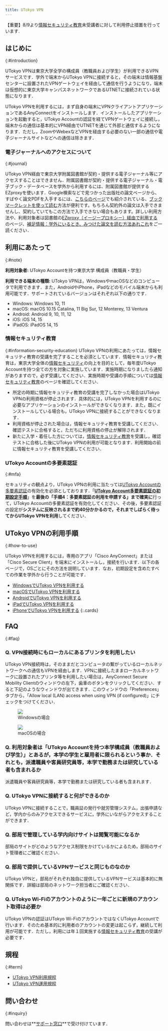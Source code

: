 ```yaml
---
title: UTokyo VPN
---
```


<div class="box--alert box--important">
【重要】8/9より<a href="https://univtokyo.sharepoint.com/sites/Security/SitePages/Information_Security_Education.aspx">情報セキュリティ教育</a>未受講者に対して利用停止措置を行っています.
</div>

## はじめに
{:#introduction}



UTokyo VPNは東京大学全学の構成員（教職員および学生）が利用できるVPNサービスです．学外で端末からUTokyo VPNに接続すると，その端末は情報基盤センターに設置されたVPNゲートウェイを経由して通信を行うようになり，端末は仮想的に東京大学キャンパスネットワークであるUTNETに接続されている状態になります．

UTokyo VPNを利用するには，まず自身の端末にVPNクライアントアプリケーションであるAnyConnectをインストールします．インストールしたアプリケーションを起動すると，UTokyo Accountの認証を経てVPNゲートウェイに接続し，端末からの通信は基本的にVPN経由でUTNETを通じて外部と通信するようになります．ただし，ZoomやWebexなどVPNを経由する必要のない一部の通信や電子ジャーナルサイトなどへの通信は除きます．

### 電子ジャーナルへのアクセスについて
{:#journal}

UTokyo VPN経由で東京大学附属図書館が契約・提供する電子ジャーナル等にアクセスすることはできません．附属図書館が契約・提供する電子ジャーナル・電子ブック・データベースを学外から利用するには、附属図書館が提供するEZproxyを使います．Google検索などで見つかった出版社の論文ページから、すばやく論文PDFを入手するには、[こちらのページ](https://note.com/k_yamamoto/n/n0ee13fe38f24)でも紹介されている、[ブックマークレットを使って読む](https://www.lib.u-tokyo.ac.jp/ja/library/literacy/user-guide/campus/offcampus/ezproxy/others#marklet)方法が便利です。もちろん契約外の論文は入手できませんし、契約していてもこの方法で入手できない場合もあります。詳しい利用方法や、利用対象者は図書館の[EZproxy（イージープロキシー）経由で利用する](https://www.lib.u-tokyo.ac.jp/ja/library/literacy/user-guide/campus/offcampus/ezproxy) のページ、[補足情報：学外にいるとき、みつけた論文を読む方法あれこれ](https://www.lib.u-tokyo.ac.jp/ja/library/literacy/user-guide/campus/offcampus/ezproxy/others)をご一読ください．


## 利用にあたって
{:#note}

**利用対象者:** UTokyo Accountを持つ東京大学 構成員（教職員・学生）

**利用できる端末の種類:** UTokyo VPNは，WindowsやmacOSなどのコンピュータで利用できます．また，AndroidやiPhone，iPadなどのモバイル端末からも利用可能です．サポートされているバージョンはそれぞれ以下の通りです．

- Windows: Windows 10, 11
- macOS: macOS 10.15 Catalina, 11 Big Sur, 12 Monterey, 13 Ventura
- Android: Android 9, 10, 11, 12
- iOS: iOS 14, 15
- iPadOS: iPadOS 14, 15

### 情報セキュリティ教育
{:#information-security-education}
UTokyo VPNの利用にあたっては，情報セキュリティ教育の受講を完了することを必須としています．情報セキュリティ教育は，東京大学全体の[情報セキュリティ](https://univtokyo.sharepoint.com/sites/Security)の向上を目的として，毎年度UTokyo Accountを持つ全ての方を対象に実施しています．実施時期になりましたら通知がありますので，必ず受講してください．実施時期や受講の手順については[情報セキュリティ教育](https://univtokyo.sharepoint.com/sites/Security/SitePages/Information_Security_Education.aspx)のページを確認してください．

- 所定の時期に情報セキュリティ教育の受講を完了しなかった場合はUTokyo VPNの利用資格が停止されます．具体的には，UTokyo VPNを利用するのに必要なアプリケーションのインストールができなくなります．また，既にインストールしている場合も，UTokyo VPNに接続することができなくなります．
- 利用資格が停止された場合は，情報セキュリティ教育を受講してください．確認テストに合格すると，ただちに利用資格の停止が解除されます．
- 新たに入学・着任した方については，[情報セキュリティ教育](https://univtokyo.sharepoint.com/sites/Security/SitePages/Information_Security_Education.aspx)を受講し，確認テストに合格した後にUTokyo VPNの利用が可能となります．利用開始の前に情報セキュリティ教育を受講してください．

### UTokyo Accountの多要素認証
{:#mfa}

セキュリティの観点より，UTokyo VPNの利用に当たっては[UTokyo Accountの多要素認証](/utokyo_account/mfa/)の有効化を必須としております．「**[UTokyo Account多要素認証の初期設定手順](/utokyo_account/mfa/initial)**」を**最後の「手順4：多要素認証の利用を申請する」まで確実に**行って，UTokyo Accountの多要素認証を有効化してください．その後，多要素認証の設定が**システムに反映されるまで約40分かかるので，それまでしばらく待ってからUTokyo VPNを利用**してください．

## UTokyo VPNの利用手順
{:#how-to-use}

UTokyo VPNを利用するには，専用のアプリ「Cisco AnyConnect」または「Cisco Secure Client」を端末にインストールし，接続を行います．以下の各ページで，OSごとにその方法を説明しています．なお，初期設定を含めたすべての作業を学外から行うことが可能です．

* [WindowsでUTokyo VPNを利用する](windows)
* [macOSでUTokyo VPNを利用する](macos)
* [AndroidでUTokyo VPNを利用する](android)
* [iPadでUTokyo VPNを利用する](ipad)
* [iPhoneでUTokyo VPNを利用する](iphone)
{:.cards}

## FAQ
{:#faq}

### Q. VPN接続時にもローカルにあるプリンタを利用したい

UTokyo VPN接続時は，そのままだとコンピュータの繋がっているローカルネットワークへの通信もVPNを経由します．VPNに接続したままローカルネットワークに設置されたプリンタ等を利用したい場合は，AnyConnect Secure Mobility Clientのウィンドウの左下，歯車のボタンをクリックしてください．すると下記のようなウィンドウが出てきます．このウィンドウの「Preferences」タブから，「Allow local (LAN) access when using VPN (if configured)」にチェックをつけてください．

<div class="gallery">
  <figure class="center">
    <img src="img/win08-anyconnect-win-pref.png" class="border">
    <figcaption>Windowsの場合</figcaption>
  </figure>
  <figure class="center">
    <img src="img/mac09-anyconnect-mac-pref.png" class="border">
    <figcaption>macOSの場合</figcaption>
  </figure>
</div>

### Q. 利用対象者は「UTokyo Accountを持つ本学構成員（教職員および学生）」とあるが，本学の学生と雇用者に限られるという事か．それとも，派遣職員や客員研究員等，本学で勤務または研究している者も含まれるか

派遣職員や客員研究員等，本学で勤務または研究している者も含まれます．

### Q. UTokyo VPNに接続すると何ができるのか

UTokyo VPNに接続することで，職員証の発行や就労管理システム，出張申請など，学内からのみアクセスできるサービスに，学外にいながらアクセスすることができます．

### Q. 部局で管理している学内向けサイトは閲覧可能になるか

部局のサイトがどのようなアクセス制限をかけているかによるため，部局のサイト管理者にご確認ください．

### Q. 部局で提供しているVPNサービスと同じものなのか

UTokyo VPNと，部局がそれぞれ独自に提供しているVPNサービスは基本的に無関係です．詳細は部局のネットワーク担当者にご確認ください．

### Q. UTokyo Wi-Fiのアカウントのように一年ごとに新規のアカウント取得は必要か

UTokyo VPNの認証はUTokyo Wi-FiのアカウントではなくUTokyo Accountで行います．そのため基本的に利用者のアカウントの変更は起こらず，継続して利用が可能です．ただし，利用には年１回実施する[情報セキュリティ教育](https://univtokyo.sharepoint.com/sites/Security/SitePages/Information_Security_Education.aspx)の受講が必要です．

## 規程
{:#term}

- [UTokyo VPN利用規程](terms/UTokyoVPN-User-Term.pdf)
- [UTokyo VPN運用規程](terms/UTokyoVPN-Operation-Term.pdf)


## 問い合わせ
{:#inquiry}

問い合わせは**[サポート窓口](/support/)**で受け付けています．
